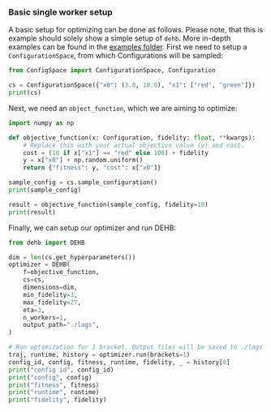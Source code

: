 ### Basic single worker setup
A basic setup for optimizing can be done as follows. Please note, that this is example should solely show a simple setup of `dehb`. More in-depth examples can be found in the [examples folder](https://github.com/automl/DEHB/tree/master/examples). First we need to setup a `ConfigurationSpace`, from which Configurations will be sampled:

```python exec="true" source="material-block" result="python" title="Configuration Space" session="someid"
from ConfigSpace import ConfigurationSpace, Configuration

cs = ConfigurationSpace({"x0": (3.0, 10.0), "x1": ["red", "green"]})
print(cs)
```

Next, we need an `object_function`, which we are aiming to optimize:
```python exec="true" source="material-block" result="python" title="Configuration Space" session="someid"
import numpy as np

def objective_function(x: Configuration, fidelity: float, **kwargs):
    # Replace this with your actual objective value (y) and cost.
    cost = (10 if x["x1"] == "red" else 100) + fidelity
    y = x["x0"] + np.random.uniform()
    return {"fitness": y, "cost": x["x0"]}

sample_config = cs.sample_configuration()
print(sample_config)

result = objective_function(sample_config, fidelity=10)
print(result)
```

Finally, we can setup our optimizer and run DEHB:

```python exec="true" source="material-block" result="python" title="Configuration Space" session="someid"
from dehb import DEHB

dim = len(cs.get_hyperparameters())
optimizer = DEHB(
    f=objective_function,
    cs=cs,
    dimensions=dim,
    min_fidelity=3,
    max_fidelity=27,
    eta=3,
    n_workers=1,
    output_path="./logs",
)

# Run optimization for 1 bracket. Output files will be saved to ./logs
traj, runtime, history = optimizer.run(brackets=1)
config_id, config, fitness, runtime, fidelity, _ = history[0]
print("config id", config_id)
print("config", config)
print("fitness", fitness)
print("runtime", runtime)
print("fidelity", fidelity)
```